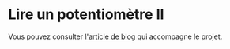 # Lire un potentiomètre II

Vous pouvez consulter [l'article de blog](https://lkdjiin.github.io/blog/2025/04/02/lire-un-potentiometre-ii/) qui accompagne le projet.
